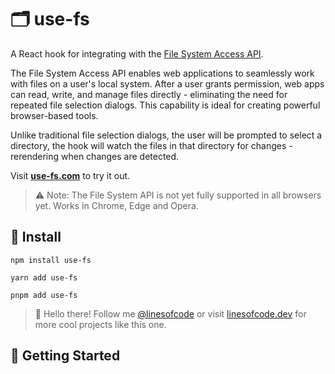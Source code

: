 # 🗂️ use-fs

A React hook for integrating with the [File System Access API](https://developer.mozilla.org/en-US/docs/Web/API/File_System_Access_API).

The File System Access API enables web applications to seamlessly work with files on a user's local system. After a user grants permission, web apps can read, write, and manage files directly - eliminating the need for repeated file selection dialogs. This capability is ideal for creating powerful browser-based tools.

Unlike traditional file selection dialogs, the user will be prompted to select a directory, the hook will watch the files in that directory for changes - rerendering when changes are detected.

Visit [**use-fs.com**](https://use-fs.app) to try it out.

> ⚠️ Note: The File System API is not yet fully supported in all browsers yet. Works in Chrome, Edge and Opera.

## 📡 Install

```console
npm install use-fs

yarn add use-fs

pnpm add use-fs
```

> 👋 Hello there! Follow me [@linesofcode](https://twitter.com/linesofcode) or visit [linesofcode.dev](https://linesofcode.dev) for more cool projects like this one.

## 🚀 Getting Started